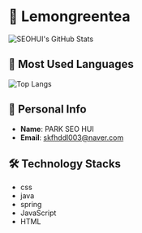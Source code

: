 # 🐇 Lemongreentea
![SEOHUI's GitHub Stats](https://github-readme-stats.vercel.app/api?username=seohui&show_icons=true&theme=radical)

## 🛬 Most Used Languages
![Top Langs](https://github-readme-stats.vercel.app/api/top-langs/?username=seohui&layout=compact&theme=radical)

## 🌈 Personal Info
- **Name**: PARK SEO HUI
- **Email**: skfhddl003@naver.com
  
## 🛠 Technology Stacks
- css
- java
- spring
- JavaScript
- HTML
